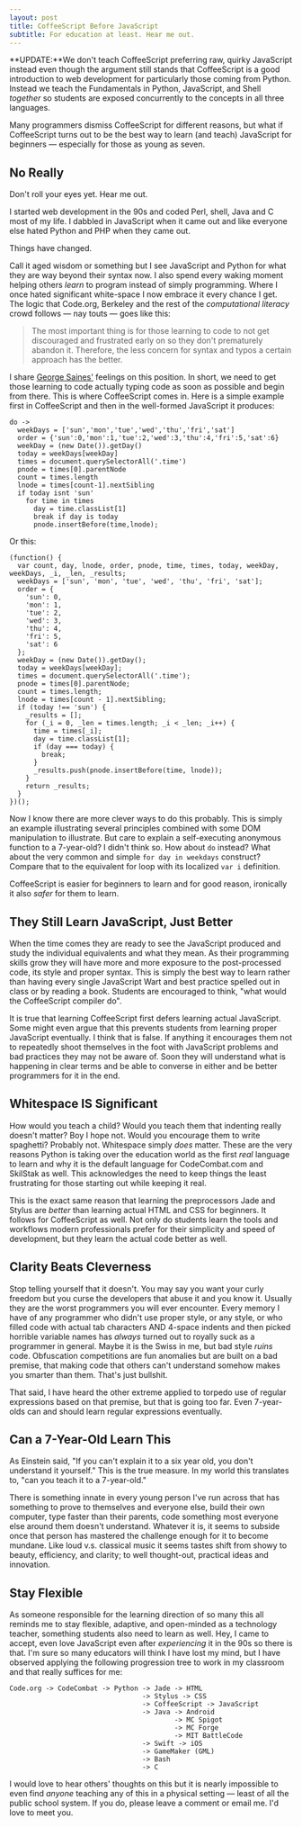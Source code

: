 ```yaml
---
layout: post
title: CoffeeScript Before JavaScript
subtitle: For education at least. Hear me out.
---
```


**UPDATE:**We don't teach CoffeeScript preferring raw, quirky
JavaScript instead even though the argument still stands that
CoffeeScript is a good introduction to web development for
particularly those coming from Python. Instead we teach the
Fundamentals in Python, JavaScript, and Shell *together* so students
are exposed concurrently to the concepts in all three languages.

Many programmers dismiss CoffeeScript for different reasons, but
what if CoffeeScript turns out to be the best way to learn (and
teach) JavaScript for beginners &mdash; especially for those as
young as seven.

## No Really

Don't roll your eyes yet. Hear me out. 

I started web development in the 90s and coded Perl, shell, Java
and C most of my life. I dabbled in JavaScript when it came out and
like everyone else hated Python and PHP when they came out.

Things have changed.

Call it aged wisdom or something but I see JavaScript and Python
for what they are way beyond their syntax now. I also spend every
waking moment helping others *learn* to program instead of simply
programming. Where I once hated significant white-space I now
embrace it every chance I get. The logic that Code.org, Berkeley and the
rest of the *computational literacy* crowd follows
&mdash; nay touts &mdash; goes like this:

> The most important thing is for those learning to code to not get
> discouraged and frustrated early on so they don't prematurely abandon
> it. Therefore, the less concern for syntax and typos a certain
> approach has the better.

I share [George Saines'](http://blog.codecombat.com/3-reasons-why-computational-literacy-is-ruining-coding-education)
feelings on this position. In short, we need to get those learning
to code actually typing code as soon as possible and begin from
there. This is where CoffeeScript comes in. Here is a simple example
first in CoffeeScript and then in the well-formed JavaScript it
produces:

    do -> 
      weekDays = ['sun','mon','tue','wed','thu','fri','sat']
      order = {'sun':0,'mon':1,'tue':2,'wed':3,'thu':4,'fri':5,'sat':6}
      weekDay = (new Date()).getDay()
      today = weekDays[weekDay]
      times = document.querySelectorAll('.time')
      pnode = times[0].parentNode
      count = times.length
      lnode = times[count-1].nextSibling
      if today isnt 'sun'
        for time in times
          day = time.classList[1]
          break if day is today
          pnode.insertBefore(time,lnode);

Or this:

    (function() {
      var count, day, lnode, order, pnode, time, times, today, weekDay, weekDays, _i, _len, _results;
      weekDays = ['sun', 'mon', 'tue', 'wed', 'thu', 'fri', 'sat'];
      order = {
        'sun': 0,
        'mon': 1,
        'tue': 2,
        'wed': 3,
        'thu': 4,
        'fri': 5,
        'sat': 6
      };
      weekDay = (new Date()).getDay();
      today = weekDays[weekDay];
      times = document.querySelectorAll('.time');
      pnode = times[0].parentNode;
      count = times.length;
      lnode = times[count - 1].nextSibling;
      if (today !== 'sun') {
        _results = [];
        for (_i = 0, _len = times.length; _i < _len; _i++) {
          time = times[_i];
          day = time.classList[1];
          if (day === today) {
            break;
          }
          _results.push(pnode.insertBefore(time, lnode));
        }
        return _results;
      }
    })();

Now I know there are more clever ways to do this probably. This is
simply an example illustrating several principles combined with
some DOM manipulation to illustrate. But care to explain a
self-executing anonymous function to a 7-year-old?  I didn't think
so. How about `do` instead?  What about the very common and simple
`for day in weekdays` construct?  Compare that to the equivalent
for loop with its localized `var i` definition.

CoffeeScript is easier for beginners to learn and for good reason,
ironically it also *safer* for them to learn. 

## They Still Learn JavaScript, Just Better

When the time comes they are ready to see the JavaScript produced
and study the individual equivalents and what they mean. As their
programming skills grow they will have more and more exposure to
the post-processed code, its style and proper syntax. This is simply
the best way to learn rather than having every single JavaScript
Wart and best practice spelled out in class or by reading a book.
Students are encouraged to think, "what would the CoffeeScript
compiler do".

It is true that learning CoffeeScript first defers learning actual
JavaScript. Some might even argue that this prevents students from
learning proper JavaScript eventually. I think that is false. If
anything it encourages them not to repeatedly shoot themselves in
the foot with JavaScript problems and bad practices they may not
be aware of.  Soon they will understand what is happening in clear
terms and be able to converse in either and be better programmers
for it in the end.

## Whitespace IS Significant

How would you teach a child? Would you teach them that indenting
really doesn't matter? Boy I hope not.  Would you encourage them
to write spaghetti? Probably not. Whitespace simply *does* matter.
These are the very reasons Python is taking over the education world
as the first *real* language to learn and why it is the default
language for CodeCombat.com and SkilStak as well. This acknowledges
the need to keep things the least frustrating for those starting
out while keeping it real.

This is the exact same reason that learning the preprocessors Jade
and Stylus are *better* than learning actual HTML and CSS for
beginners. It follows for CoffeeScript as well. Not only do students
learn the tools and workflows modern professionals prefer for their
simplicity and speed of development, but they learn the actual code
better as well.

## Clarity Beats Cleverness

Stop telling yourself that it doesn't. You may say you want your
curly freedom but you curse the developers that abuse it and you
know it.  Usually they are the worst programmers you will ever
encounter.  Every memory I have of any programmer who didn't use
proper style, or any style, or who filled code with actual tab
characters AND 4-space indents and then picked horrible variable
names has *always* turned out to royally suck as a programmer in
general. Maybe it is the Swiss in me, but bad style *ruins* code.
Obfuscation competitions are fun anomalies but are built on a bad
premise, that making code that others can't understand somehow makes
you smarter than them.  That's just bullshit.

That said, I have heard the other extreme applied to torpedo use
of regular expressions based on that premise, but that is going too
far.  Even 7-year-olds can and should learn regular expressions
eventually.

## Can a 7-Year-Old Learn This

As Einstein said, "If you can't explain it to a six year old, you don't
understand it yourself." This is the true measure. In my world this translates to, "can you teach it
to a 7-year-old."

There is something innate in every young person I've run across
that has something to prove to themselves and everyone else, build
their own computer, type faster than their parents, code something
most everyone else around them doesn't understand. Whatever it is,
it seems to subside once that person has mastered the challenge
enough for it to become mundane. Like loud v.s. classical music it
seems tastes shift from showy to beauty, efficiency, and clarity; to well
thought-out, practical ideas and innovation.

## Stay Flexible

As someone responsible for the learning direction of so many this
all reminds me to stay flexible, adaptive, and open-minded as a
technology teacher, something students also need to learn as well.
Hey, I came to accept, even love JavaScript even after *experiencing*
it in the 90s so there is that.  I'm sure so many educators will
think I have lost my mind, but I have observed applying the following
progression tree to work in my classroom and that really suffices
for me:

    Code.org -> CodeCombat -> Python -> Jade -> HTML
                                     -> Stylus -> CSS
                                     -> CoffeeScript -> JavaScript
                                     -> Java -> Android
                                             -> MC Spigot
                                             -> MC Forge
                                             -> MIT BattleCode
                                     -> Swift -> iOS
                                     -> GameMaker (GML)
                                     -> Bash
                                     -> C

I would love to hear others' thoughts on this but it is nearly
impossible to even find *anyone* teaching any of this in a physical
setting &mdash; least of all the public school system. If you do, please
leave a comment or email me. I'd love to meet you.
